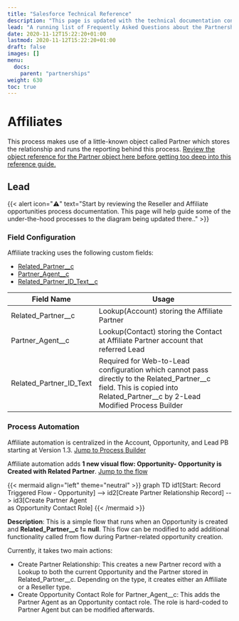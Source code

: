 ```yaml
---
title: "Salesforce Technical Reference"
description: "This page is updated with the technical documentation concerning Reseller and Affiliate management in Salesforce."
lead: "A running list of Frequently Asked Questions about the Partnerships program."
date: 2020-11-12T15:22:20+01:00
lastmod: 2020-11-12T15:22:20+01:00
draft: false
images: []
menu: 
  docs:
    parent: "partnerships"
weight: 630
toc: true
---
```


# Affiliates

This process makes use of a little-known object called Partner which stores the relationship and runs the reporting behind this process. [Review the object reference for the Partner object here before getting too deep into this reference guide.](https://developer.salesforce.com/docs/atlas.en-us.object_reference.meta/object_reference/sforce_api_objects_partner.htm)

## Lead

{{< alert icon="⚠️" text="Start by reviewing the Reseller and Affiliate opportunities process documentation. This page will help guide some of the under-the-hood processes to the diagram being updated there.</a>." >}}

### Field Configuration
Affiliate tracking uses the following custom fields:
- [Related_Partner__c](https://cunning-raccoon-hisclg-dev-ed.lightning.force.com/lightning/setup/ObjectManager/Lead/FieldsAndRelationships/00N5e00000D7Q2F/view)
- [Partner_Agent__c](https://cunning-raccoon-hisclg-dev-ed.lightning.force.com/lightning/setup/ObjectManager/Lead/FieldsAndRelationships/00N5e00000D7fwC/view)
- [Related_Partner_ID_Text__c](https://cunning-raccoon-hisclg-dev-ed.lightning.force.com/lightning/setup/ObjectManager/Lead/FieldsAndRelationships/00N5e00000D7iHN/view)

| Field Name              | Usage                                                                                                                                                                        |
|-------------------------|------------------------------------------------------------------------------------------------------------------------------------------------------------------------------|
| Related_Partner__c      | Lookup(Account) storing the Affiliate Partner                                                                                                                                |
| Partner_Agent__c        | Lookup(Contact) storing the Contact at Affiliate Partner account that referred Lead                                                                                          |
| Related_Partner_ID_Text | Required for Web-to-Lead configuration which cannot pass directly to the Related_Partner__c field. This is copied into Related_Partner__c by 2-Lead Modified Process Builder |

### Process Automation

Affiliate automation is centralized in the Account, Opportunity, and Lead PB starting at Version 1.3. [Jump to Process Builder](https://cunning-raccoon-hisclg-dev-ed.lightning.force.com/lightning/setup/ProcessAutomation/home)

Affiliate automation adds **1 new visual flow: Opportunity- Opportunity is Created with Related Partner**. [Jump to the flow](https://cunning-raccoon-hisclg-dev-ed.lightning.force.com/builder_platform_interaction/flowBuilder.app?flowId=3015e000000gIFFAA2)

{{< mermaid align="left" theme="neutral" >}}
graph TD
   id1[Start: Record Triggered Flow - Opportunity] --> id2[Create Partner Relationship Record] --> id3[Create Partner Agent<br>as Opportunity Contact Role]
{{< /mermaid >}}


**Description**:
This is a simple flow that runs when an Opportunity is created and **Related_Partner__c != null**. This flow can be modified to add additional functionality called from flow during Partner-related opportunity creation. 

Currently, it takes two main actions:
- Create Partner Relationship: This creates a new Partner record with a Lookup to both the current Opportunity and the Partner stored in Related_Partner__c. Depending on the type, it creates either an Affiliate or a Reseller type.
- Create Opportunity Contact Role for Partner_Agent__c: This adds the Partner Agent as an Opportunity contact role. The role is hard-coded to Partner Agent but can be modified afterwards.